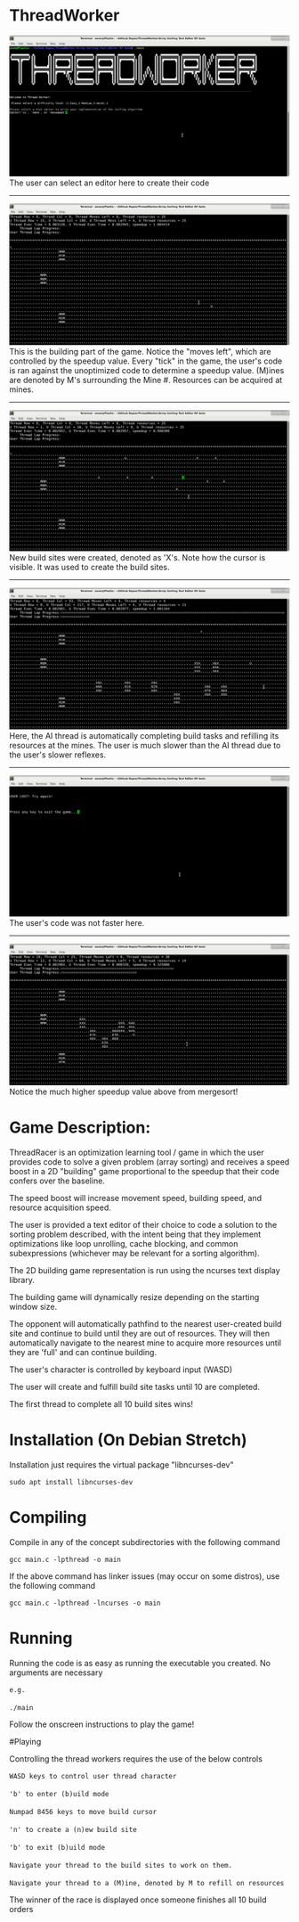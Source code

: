 # ThreadWorker

![](readmeImages/editorSelectorDemo.png)
The user can select an editor here to create their code

-------------------------------------------------------------------------------------------------

![](readmeImages/emptyGameDemo.png)
This is the building part of the game. Notice the "moves left", which are controlled
by the speedup value.
Every "tick" in the game, the user's code is ran against the unoptimized code to determine
a speedup value. 
(M)ines are denoted by M's surrounding the Mine #.
Resources can be acquired at mines.

-------------------------------------------------------------------------------------------------

![](readmeImages/buildMode.png)
New build sites were created, denoted as 'X's.
Note how the cursor is visible. It was used to create the build sites.

-------------------------------------------------------------------------------------------------

![](readmeImages/buildDemo.png)
Here, the AI thread is automatically completing build tasks and
refilling its resources at the mines.
The user is much slower than the AI thread due to the user's slower reflexes.

-------------------------------------------------------------------------------------------------

![](readmeImages/userLost.png)
The user's code was not faster here.

-------------------------------------------------------------------------------------------------

![](readmeImages/mergesortDemo.png)
Notice the much higher speedup value above from mergesort!


# Game Description:

ThreadRacer is an optimization learning tool / game in which the user provides code to solve
a given problem (array sorting) and receives a speed boost in a 2D "building" game proportional to the
speedup that their code confers over the baseline.

The speed boost will increase movement speed, building speed, and resource acquisition speed.

The user is provided a text editor of their choice to code a solution to the sorting problem described,
with the intent being that they implement optimizations like loop unrolling, cache blocking, and common
subexpressions (whichever may be relevant for a sorting algorithm).

The 2D building game representation is run using the ncurses text display library.

The building game will dynamically resize depending on the starting window size.

The opponent will automatically pathfind to the nearest user-created build site and continue to build until they
are out of resources. They will then automatically navigate to the nearest mine to acquire more resources
until they are 'full' and can continue building.

The user's character is controlled by keyboard input (WASD)

The user will create and fulfill build site tasks until 10 are completed. 

The first thread to complete all 10 build sites wins!

# Installation (On Debian Stretch)

Installation just requires the virtual package "libncurses-dev"

	sudo apt install libncurses-dev
	
# Compiling

Compile in any of the concept subdirectories with the following command
	
	gcc main.c -lpthread -o main
	
If the above command has linker issues (may occur on some distros), use the following command
	
	gcc main.c -lpthread -lncurses -o main
	
# Running

Running the code is as easy as running the executable you created. No arguments are necessary
	
	e.g.
	
	./main
	
Follow the onscreen instructions to play the game!

#Playing
	
Controlling the thread workers requires the use of the below controls
	
	
	WASD keys to control user thread character
	
	'b' to enter (b)uild mode 
	
	Numpad 8456 keys to move build cursor
	
	'n' to create a (n)ew build site
	
	'b' to exit (b)uild mode
	
	Navigate your thread to the build sites to work on them.
	
	Navigate your thread to a (M)ine, denoted by M to refill on resources
	
The winner of the race is displayed once someone finishes all 10 build orders
	